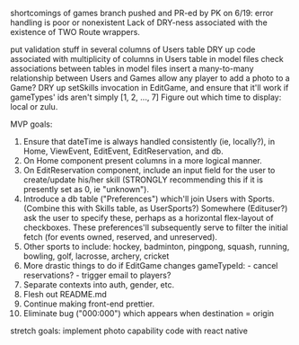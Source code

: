 shortcomings of games branch pushed and PR-ed by PK on  6/19:
    error handling is poor or nonexistent
    Lack of DRY-ness associated with the existence of TWO Route wrappers.

put validation stuff in several columns of Users table
DRY up code associated with multiplicity of columns in Users table
in model files check associations between tables
in model files insert a many-to-many relationship between Users and Games
allow any player to add a photo to a Game?
DRY up setSkills invocation in EditGame, and ensure that it'll work if gameTypes' ids aren't simply [1, 2, ..., 7]
Figure out which time to display: local or zulu.

MVP goals:
1. Ensure that dateTime is always handled consistently (ie, locally?), in Home, ViewEvent, EditEvent, EditReservation, and db.
1. On Home component present columns in a more logical manner.
1. On EditReservation component, include an input field for the user to create/update his/her skill (STRONGLY recommending this if it is presently set as 0, ie "unknown").
1. Introduce a db table ("Preferences") which'll join Users with Sports.  (Combine this with Skills table, as UserSports?) Somewhere (Edituser?) ask the user to specify these, perhaps as a horizontal flex-layout of checkboxes. These preferences'll subsequently serve to filter the initial fetch (for events owned, reserved, and unreserved).
1. Other sports to include: hockey, badminton, pingpong, squash, running, bowling, golf, lacrosse, archery, cricket
1. More drastic things to do if EditGame changes gameTypeId:
        - cancel reservations?
        - trigger email to players?
1. Separate contexts into auth, gender, etc.
1. Flesh out README.md
1. Continue making front-end prettier.
1. Eliminate bug ("000:000") which appears when destination = origin

stretch goals:
    implement photo capability
    code with react native
